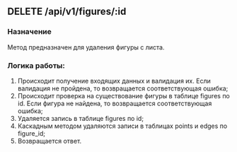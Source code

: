 
## DELETE /api/v1/figures/:id 

### Назначение

Метод предназначен для удаления фигуры с листа.

### Логика работы:
1. Происходит получение входящих данных и валидация их. Если валидация не пройдена, то возвращается соответствующая ошибка;
2. Происходит проверка на существование фигуры в таблице figures по id. Если фигура не найдена, то возвращается соответствующая ошибка;
3. Удаляется запись в таблице figures по id;
4. Каскадным методом удаляются записи в таблицах points и edges по figure_id;
5. Возвращается ответ.